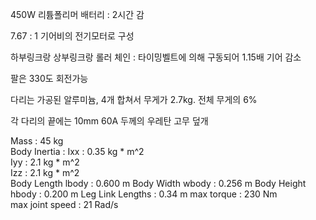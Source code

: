 450W 리튬폴리머 배터리 : 2시간 감  

7.67 : 1 기어비의 전기모터로 구성  

하부링크랑 상부링크랑 롤러 체인 : 타이밍벨트에 의해 구동되어 1.15배 기어 감소  

팔은 330도 회전가능  

다리는 가공된 알루미늄, 4개 합쳐서 무게가 2.7kg. 전체 무게의 6%  

각 다리의 끝에는 10mm 60A 두께의 우레탄 고무 덮개  

Mass : 45 kg  
Body Inertia : Ixx : 0.35 kg * m^2  
               Iyy : 2.1 kg * m^2  
               Izz : 2.1 kg * m^2  
Body Length lbody : 0.600 m
Body Width wbody : 0.256 m
Body Height hbody : 0.200 m
Leg Link Lengths : 0.34 m
max torque : 230 Nm  
max joint speed : 21 Rad/s  
